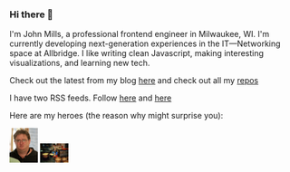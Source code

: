 ### Hi there 👋

I'm John Mills, a professional frontend engineer in Milwaukee, WI. I'm currently developing next-generation experiences in the IT—Networking space at Allbridge. I like writing clean Javascript, making interesting visualizations, and learning new tech.

Check out the latest from my blog [here](https://github.com/iamjohnmills/journal) and check out all my [repos](https://github.com/iamjohnmills?tab=repositories)

I have two RSS feeds. Follow [here](https://iamjohnmills.github.io/journal/johnmills.rss) and [here](https://www.youtube.com/feeds/videos.xml?channel_id=UCwzV_tCUPc2CEW0AaPBorNw)

Here are my heroes (the reason why might surprise you):

<img src="https://raw.githubusercontent.com/iamjohnmills/iamjohnmills/main/Gabe_newell.jpeg" width="50" />

<img src="https://raw.githubusercontent.com/iamjohnmills/iamjohnmills/main/2ab2973ccdae292c39_Girard_006_KWC_foodfactory_001.jpeg" width="50" />
